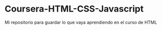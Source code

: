 # Coursera-HTML-CSS-Javascript
Mi repositorio para guardar lo que vaya aprendiendo en el curso de HTML
